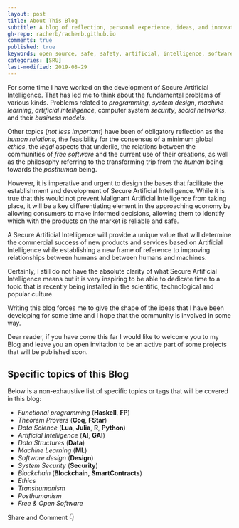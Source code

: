 ```yaml
---
layout: post
title: About This Blog
subtitle: A blog of reflection, personal experience, ideas, and innovation.
gh-repo: racherb/racherb.github.io
comments: true
published: true
keywords: open source, safe, safety, artificial, intelligence, software, functional programming, fp, haskell, coq, lua, julia
categories: [SRU]
last-modified: 2019-08-29
---
```

For some time I have worked on the development of Secure Artificial Intelligence. That has led me to think about the fundamental problems of various kinds. Problems related to *programming*, *system design*, *machine learning*, *artificial intelligence*, computer system *security*, *social networks*, and their *business models*.

Other topics (*not less important*) have been of obligatory reflection as the *human relations*, the feasibility for the consensus of a minimum global *ethics*, the *legal* aspects that underlie, the relations between the communities of *free software* and the current use of their creations, as well as the philosophy referring to the transforming trip from the *human* being towards the *posthuman* being.

However, it is imperative and urgent to design the bases that facilitate the establishment and development of Secure Artificial Intelligence. While it is true that this would not prevent Malignant Artificial Intelligence from taking place, it will be a key differentiating element in the approaching economy by allowing consumers to make informed decisions, allowing them to identify which with the products on the market is reliable and safe.

A Secure Artificial Intelligence will provide a unique value that will determine the commercial success of new products and services based on Artificial Intelligence while establishing a new frame of reference to improving relationships between humans and between humans and machines.

Certainly, I still do not have the absolute clarity of what Secure Artificial Intelligence means but it is very inspiring to be able to dedicate time to a topic that is recently being installed in the scientific, technological and popular culture.

Writing this blog forces me to give the shape of the ideas that I have been developing for some time and I hope that the community is involved in some way.

Dear reader, if you have come this far I would like to welcome you to my Blog and leave you an open invitation to be an active part of some projects that will be published soon.

## Specific topics of this Blog

Below is a non-exhaustive list of specific topics or tags that will be covered in this blog:

* *Functional programming*    (**Haskell**, **FP**)
* *Theorem Provers*           (**Coq**, **FStar**)
* *Data Science*              (**Lua**, **Julia**, **R**, **Python**)
* *Artificial Intelligence*   (**AI**, **GAI**)
* *Data Structures*           (**Data**)
* *Machine Learning*          (**ML**)
* *Software design*           (**Design**)
* *System Security*           (**Security**)
* *Blockchain*                (**Blockchain**, **SmartContracts**)
* *Ethics*
* *Transhumanism*
* *Posthumanism*
* *Free & Open Software*

Share and Comment 👇

